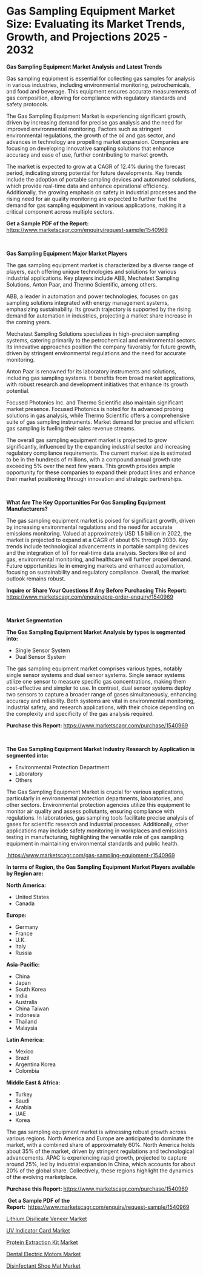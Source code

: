 <p><h1>Gas Sampling Equipment Market Size: Evaluating its Market Trends, Growth, and Projections 2025 - 2032</h1></p><p><strong>Gas Sampling Equipment Market Analysis and Latest Trends</strong></p>
<p><p>Gas sampling equipment is essential for collecting gas samples for analysis in various industries, including environmental monitoring, petrochemicals, and food and beverage. This equipment ensures accurate measurements of gas composition, allowing for compliance with regulatory standards and safety protocols.</p><p>The Gas Sampling Equipment Market is experiencing significant growth, driven by increasing demand for precise gas analysis and the need for improved environmental monitoring. Factors such as stringent environmental regulations, the growth of the oil and gas sector, and advances in technology are propelling market expansion. Companies are focusing on developing innovative sampling solutions that enhance accuracy and ease of use, further contributing to market growth.</p><p>The market is expected to grow at a CAGR of 12.4% during the forecast period, indicating strong potential for future developments. Key trends include the adoption of portable sampling devices and automated solutions, which provide real-time data and enhance operational efficiency. Additionally, the growing emphasis on safety in industrial processes and the rising need for air quality monitoring are expected to further fuel the demand for gas sampling equipment in various applications, making it a critical component across multiple sectors.</p></p>
<p><strong>Get a Sample PDF of the Report:&nbsp;</strong> <a href="https://www.marketscagr.com/enquiry/request-sample/1540969?utm_campaign=2887&utm_medium=2&utm_source=Github&utm_content=ia&utm_term=10042025&utm_id=gas-sampling-equipment">https://www.marketscagr.com/enquiry/request-sample/1540969</a></p>
<p>&nbsp;</p>
<p><strong>Gas Sampling Equipment Major Market Players</strong></p>
<p><p>The gas sampling equipment market is characterized by a diverse range of players, each offering unique technologies and solutions for various industrial applications. Key players include ABB, Mechatest Sampling Solutions, Anton Paar, and Thermo Scientific, among others.</p><p>ABB, a leader in automation and power technologies, focuses on gas sampling solutions integrated with energy management systems, emphasizing sustainability. Its growth trajectory is supported by the rising demand for automation in industries, projecting a market share increase in the coming years.</p><p>Mechatest Sampling Solutions specializes in high-precision sampling systems, catering primarily to the petrochemical and environmental sectors. Its innovative approaches position the company favorably for future growth, driven by stringent environmental regulations and the need for accurate monitoring.</p><p>Anton Paar is renowned for its laboratory instruments and solutions, including gas sampling systems. It benefits from broad market applications, with robust research and development initiatives that enhance its growth potential. </p><p>Focused Photonics Inc. and Thermo Scientific also maintain significant market presence. Focused Photonics is noted for its advanced probing solutions in gas analysis, while Thermo Scientific offers a comprehensive suite of gas sampling instruments. Market demand for precise and efficient gas sampling is fueling their sales revenue streams.</p><p>The overall gas sampling equipment market is projected to grow significantly, influenced by the expanding industrial sector and increasing regulatory compliance requirements. The current market size is estimated to be in the hundreds of millions, with a compound annual growth rate exceeding 5% over the next few years. This growth provides ample opportunity for these companies to expand their product lines and enhance their market positioning through innovation and strategic partnerships.</p></p>
<p>&nbsp;</p>
<p><strong>What Are The Key Opportunities For Gas Sampling Equipment Manufacturers?</strong></p>
<p><p>The gas sampling equipment market is poised for significant growth, driven by increasing environmental regulations and the need for accurate emissions monitoring. Valued at approximately USD 1.5 billion in 2022, the market is projected to expand at a CAGR of about 6% through 2030. Key trends include technological advancements in portable sampling devices and the integration of IoT for real-time data analysis. Sectors like oil and gas, environmental monitoring, and healthcare will further propel demand. Future opportunities lie in emerging markets and enhanced automation, focusing on sustainability and regulatory compliance. Overall, the market outlook remains robust.</p></p>
<p><strong>Inquire or Share Your Questions If Any Before Purchasing This Report:</strong> <a href="https://www.marketscagr.com/enquiry/pre-order-enquiry/1540969?utm_campaign=2887&utm_medium=2&utm_source=Github&utm_content=ia&utm_term=10042025&utm_id=gas-sampling-equipment">https://www.marketscagr.com/enquiry/pre-order-enquiry/1540969</a></p>
<p>&nbsp;</p>
<p><strong>Market Segmentation</strong></p>
<p><strong>The Gas Sampling Equipment Market Analysis by types is segmented into:</strong></p>
<p><ul><li>Single Sensor System</li><li>Dual Sensor System</li></ul></p>
<p><p>The gas sampling equipment market comprises various types, notably single sensor systems and dual sensor systems. Single sensor systems utilize one sensor to measure specific gas concentrations, making them cost-effective and simpler to use. In contrast, dual sensor systems deploy two sensors to capture a broader range of gases simultaneously, enhancing accuracy and reliability. Both systems are vital in environmental monitoring, industrial safety, and research applications, with their choice depending on the complexity and specificity of the gas analysis required.</p></p>
<p><strong>Purchase this Report:&nbsp;</strong><a href="https://www.marketscagr.com/purchase/1540969?utm_campaign=2887&utm_medium=2&utm_source=Github&utm_content=ia&utm_term=10042025&utm_id=gas-sampling-equipment">https://www.marketscagr.com/purchase/1540969</a></p>
<p>&nbsp;</p>
<p><strong>The Gas Sampling Equipment Market Industry Research by Application is segmented into:</strong></p>
<p><ul><li>Environmental Protection Department</li><li>Laboratory</li><li>Others</li></ul></p>
<p><p>The Gas Sampling Equipment Market is crucial for various applications, particularly in environmental protection departments, laboratories, and other sectors. Environmental protection agencies utilize this equipment to monitor air quality and assess pollutants, ensuring compliance with regulations. In laboratories, gas sampling tools facilitate precise analysis of gases for scientific research and industrial processes. Additionally, other applications may include safety monitoring in workplaces and emissions testing in manufacturing, highlighting the versatile role of gas sampling equipment in maintaining environmental standards and public health.</p></p>
<p><a href="https://www.marketscagr.com/gas-sampling-equipment-r1540969?utm_campaign=2887&utm_medium=2&utm_source=Github&utm_content=ia&utm_term=10042025&utm_id=gas-sampling-equipment">&nbsp;https://www.marketscagr.com/gas-sampling-equipment-r1540969</a></p>
<p><strong>In terms of Region, the Gas Sampling Equipment Market Players available by Region are:</strong></p>
<p>
    <p> <strong> North America: </strong>
        <ul>
            <li>United States</li>
            <li>Canada</li>
        </ul>
        </p> 
    <p> <strong> Europe: </strong>
        <ul>
            <li>Germany</li>
            <li>France</li>
            <li>U.K.</li>
            <li>Italy</li>
            <li>Russia</li>
        </ul>
        </p> 
    <p> <strong> Asia-Pacific: </strong>
        <ul>
            <li>China</li>
            <li>Japan</li>
            <li>South Korea</li>
            <li>India</li>
            <li>Australia</li>
            <li>China Taiwan</li>
            <li>Indonesia</li>
            <li>Thailand</li>
            <li>Malaysia</li>
        </ul>
        </p> 
    <p> <strong> Latin America: </strong>
        <ul>
            <li>Mexico</li>
            <li>Brazil</li>
            <li>Argentina Korea</li>
            <li>Colombia</li>
        </ul>
        </p> 
    <p> <strong> Middle East & Africa: </strong>
        <ul>
            <li>Turkey</li>
            <li>Saudi</li>
            <li>Arabia</li>
            <li>UAE</li>
            <li>Korea</li>
        </ul>
    </p>
    </p>
<p><p>The gas sampling equipment market is witnessing robust growth across various regions. North America and Europe are anticipated to dominate the market, with a combined share of approximately 60%. North America holds about 35% of the market, driven by stringent regulations and technological advancements. APAC is experiencing rapid growth, projected to capture around 25%, led by industrial expansion in China, which accounts for about 20% of the global share. Collectively, these regions highlight the dynamics of the evolving marketplace.</p></p>
<p><strong>Purchase this Report: </strong><a href="https://www.marketscagr.com/purchase/1540969?utm_campaign=2887&utm_medium=2&utm_source=Github&utm_content=ia&utm_term=10042025&utm_id=gas-sampling-equipment">https://www.marketscagr.com/purchase/1540969</a></p>
<p>&nbsp;<strong>Get a Sample PDF of the Report:&nbsp;&nbsp;</strong><a href="https://www.marketscagr.com/enquiry/request-sample/1540969?utm_campaign=2887&utm_medium=2&utm_source=Github&utm_content=ia&utm_term=10042025&utm_id=gas-sampling-equipment">https://www.marketscagr.com/enquiry/request-sample/1540969</a></p>
<p><strong></strong></p>
<p><p><a href="https://www.linkedin.com/pulse/lithium-disilicate-veneer-market-refracting-trends-consumer-yqiff?utm_campaign=2887&utm_medium=2&utm_source=Github&utm_content=ia&utm_term=10042025&utm_id=gas-sampling-equipment">Lithium Disilicate Veneer Market</a></p><p><a href="https://www.linkedin.com/pulse/detailed-analysis-size-dynamics-expected-development-uv-indicator-ak5kf?utm_campaign=2887&utm_medium=2&utm_source=Github&utm_content=ia&utm_term=10042025&utm_id=gas-sampling-equipment">UV Indicator Card Market</a></p><p><a href="https://www.linkedin.com/pulse/significant-growth-expected-protein-extraction-kit-market-projected-3ys6e?utm_campaign=2887&utm_medium=2&utm_source=Github&utm_content=ia&utm_term=10042025&utm_id=gas-sampling-equipment">Protein Extraction Kit Market</a></p><p><a href="https://www.linkedin.com/pulse/intense-competition-growth-expected-dental-electric-motors-market-udrxf?utm_campaign=2887&utm_medium=2&utm_source=Github&utm_content=ia&utm_term=10042025&utm_id=gas-sampling-equipment">Dental Electric Motors Market</a></p><p><a href="https://www.linkedin.com/pulse/according-global-disinfectant-shoe-mat-market-trends-oppif?utm_campaign=2887&utm_medium=2&utm_source=Github&utm_content=ia&utm_term=10042025&utm_id=gas-sampling-equipment">Disinfectant Shoe Mat Market</a></p></p>